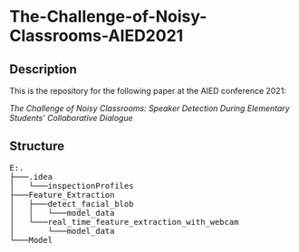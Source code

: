 <h1>The-Challenge-of-Noisy-Classrooms-AIED2021</h1>

<h2>Description</h2>
<p>This is the repository for the following paper at the AIED conference 2021:</p> 
<p><em>The Challenge of Noisy Classrooms: Speaker Detection During Elementary Students’ Collaborative Dialogue</em></p>

<h2>Structure</h2>
<pre>
E:.
├───.idea
│   └───inspectionProfiles
├───Feature_Extraction
│   ├───detect_facial_blob
│   │   └───model_data
│   └───real_time_feature_extraction_with_webcam
│       └───model_data
└───Model
</pre>
